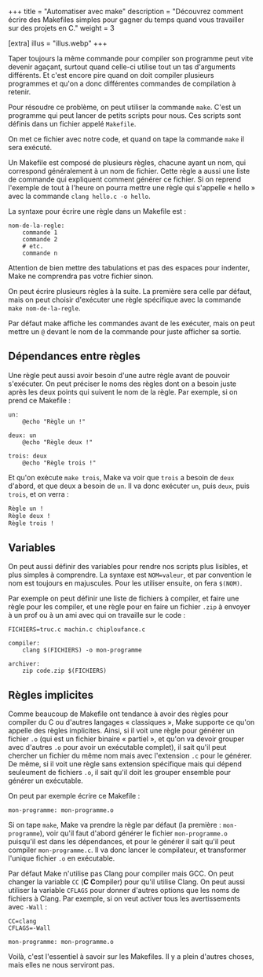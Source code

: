 +++
title = "Automatiser avec make"
description = "Découvrez comment écrire des Makefiles simples pour gagner du temps quand vous travailler sur des projets en C."
weight = 3

[extra]
illus = "illus.webp"
+++

Taper toujours la même commande pour compiler son programme peut vite devenir
agaçant, surtout quand celle-ci utilise tout un tas d'arguments différents.
Et c'est encore pire quand on doit compiler plusieurs programmes et qu'on a
donc différentes commandes de compilation à retenir.

Pour résoudre ce problème, on peut utiliser la commande `make`. C'est un
programme qui peut lancer de petits scripts pour nous. Ces scripts sont
définis dans un fichier appelé `Makefile`.

On met ce fichier avec notre code, et quand on tape la commande `make`
il sera exécuté.

Un Makefile est composé de plusieurs règles, chacune ayant un nom,
qui correspond généralement à un nom de fichier. Cette règle a aussi
une liste de commande qui expliquent comment générer ce fichier.
Si on reprend l'exemple de tout à l'heure on pourra mettre une
règle qui s'appelle « hello » avec la commande `clang hello.c -o hello`.

La syntaxe pour écrire une règle dans un Makefile est :

```make
nom-de-la-regle:
    commande 1
    commande 2
    # etc.
    commande n
```

Attention de bien mettre des tabulations et pas des espaces pour indenter,
Make ne comprendra pas votre fichier sinon.

On peut écrire plusieurs règles à la suite. La première sera celle
par défaut, mais on peut choisir d'exécuter une règle spécifique avec
la commande `make nom-de-la-regle`.

Par défaut make affiche les commandes avant de les exécuter, mais on peut
mettre un `@` devant le nom de la commande pour juste afficher sa sortie.

## Dépendances entre règles

Une règle peut aussi avoir besoin d'une autre règle
avant de pouvoir s'exécuter. On peut préciser le noms
des règles dont on a besoin juste après les deux points qui suivent
le nom de la règle. Par exemple, si on prend ce Makefile :

```make
un:
    @echo "Règle un !"

deux: un
    @echo "Règle deux !"

trois: deux
    @echo "Règle trois !"
```

Et qu'on exécute `make trois`, Make va voir que `trois` a besoin de `deux`
d'abord, et que deux a besoin de `un`. Il va donc exécuter `un`, puis `deux`,
puis `trois`, et on verra :

```bash
Règle un !
Règle deux !
Règle trois !
```

## Variables

On peut aussi définir des variables pour rendre nos scripts plus lisibles, et
plus simples à comprendre. La syntaxe est `NOM=valeur`, et par convention le nom
est toujours en majuscules. Pour les utiliser ensuite, on fera `$(NOM)`.

Par exemple on peut définir une liste de fichiers à compiler, et faire une règle
pour les compiler, et une règle pour en faire un fichier `.zip` à envoyer à un prof
ou à un ami avec qui on travaille sur le code :

```make
FICHIERS=truc.c machin.c chiploufance.c

compiler:
    clang $(FICHIERS) -o mon-programme

archiver:
    zip code.zip $(FICHIERS)
```

## Règles implicites

Comme beaucoup de Makefile ont tendance à avoir des règles pour compiler du C
ou d'autres langages « classiques », Make supporte ce qu'on appelle des règles
implicites. Ainsi, si il voit une règle pour générer un fichier `.o` (qui est un fichier
binaire « partiel », et qu'on va devoir grouper avec d'autres `.o` pour avoir un exécutable
complet), il sait qu'il peut chercher un fichier du même nom mais avec l'extension `.c` pour le générer.
De même, si il voit une règle sans extension spécifique mais qui dépend seuleument de
fichiers `.o`, il sait qu'il doit les grouper ensemble pour générer un exécutable.

On peut par exemple écrire ce Makefile :

```make
mon-programme: mon-programme.o
```

Si on tape `make`, Make va prendre la règle par défaut (la première : `mon-programme`), voir qu'il
faut d'abord générer le fichier `mon-programme.o` puisqu'il est dans les dépendances, et pour le générer
il sait qu'il peut compiler `mon-programme.c`. Il va donc lancer le compilateur, et transformer l'unique
fichier `.o` en exécutable.

Par défaut Make n'utilise pas Clang pour compiler mais GCC. On peut changer la variable `CC` (**C** **C**ompiler)
pour qu'il utilise Clang. On peut aussi utiliser la variable `CFLAGS` pour donner d'autres options que
les noms de fichiers à Clang. Par exemple, si on veut activer tous les avertissements avec `-Wall` :

```make
CC=clang
CFLAGS=-Wall

mon-programme: mon-programme.o
```

Voilà, c'est l'essentiel à savoir sur les Makefiles. Il y a plein d'autres choses, mais elles
ne nous serviront pas.
